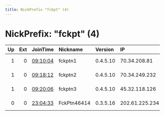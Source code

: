 ```yaml
---
title: NickPrefix "fckpt" (4)
---
```


# NickPrefix: "fckpt" (4)

|   Up |   Ext | JoinTime                                                                                              | Nickname    | Version   | IP             | AS          | CC   |   ORp |   Dirp | OS    | Contact                |   eFamMembers |
|-----:|------:|:------------------------------------------------------------------------------------------------------|:------------|:----------|:---------------|:------------|:-----|------:|-------:|:------|:-----------------------|--------------:|
|    1 |     0 | [09:10:04](https://nusenu.github.io/OrNetStats/w/relay/235A592ACC4B2630DE01E9C846621BED710E52BD.html) | fckptn1     | 0.4.5.10  | 70.34.208.81   | AS-CHOOPA   | us   |   443 |      0 | Linux | fck@ptn                |             1 |
|    1 |     0 | [09:18:12](https://nusenu.github.io/OrNetStats/w/relay/39E725C06028B954E4B0BFCC4D582844B55E344E.html) | fckptn2     | 0.4.5.10  | 70.34.249.232  | AS-CHOOPA   | us   |   443 |      0 | Linux | fcp@ptn                |             1 |
|    1 |     0 | [09:20:06](https://nusenu.github.io/OrNetStats/w/relay/759A3131D3207EFAC1AC1427FD0EDF7C8D7FB961.html) | fckptn3     | 0.4.5.10  | 45.32.118.126  | AS-CHOOPA   | us   |   443 |      0 | Linux | fcp@ptn                |             1 |
|    0 |     0 | [23:04:33](https://nusenu.github.io/OrNetStats/w/relay/BE53BEA23F0583EFA579465DF469C73BD9842F86.html) | FckPtn46414 | 0.3.5.16  | 202.61.225.234 | netcup GmbH | de   |  9090 |   9030 | Linux | werbung@ralfblicker.de |             1 |
